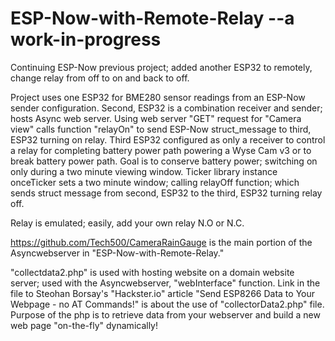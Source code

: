 # ESP-Now-with-Remote-Relay --a work-in-progress

Continuing ESP-Now previous project; added another ESP32 to remotely, change relay from off to on and back to off.

Project uses one ESP32 for BME280 sensor readings from an ESP-Now sender configuration.  Second, ESP32 is a combination receiver and sender; hosts Async web server.  Using web server "GET" request for "Camera view" calls function "relayOn" to send ESP-Now struct_message to third, ESP32 turning on relay.  Third ESP32 configured as only a receiver to control a relay for completing battery power path powering a Wyse Cam v3 or to break battery power path.  Goal is to conserve battery power; switching on only during a two minute viewing window.  Ticker library instance onceTicker sets a two minute window; calling relayOff function; which sends struct message from second, ESP32 to the third, ESP32 turning relay off.

Relay is emulated; easily, add your own relay N.O or N.C.

https://github.com/Tech500/CameraRainGauge is the main portion of the Asyncwebserver in "ESP-Now-with-Remote-Relay."

"collectdata2.php" is used with hosting website on a domain website server; used with the Asyncwebserver, "webInterface" function.  Link in the file to Steohan Borsay's "Hackster.io" article "Send ESP8266 Data to Your Webpage - no AT Commands!" is about the use of "collectorData2.php" file.  Purpose of the php is to retrieve data from your webserver and build a new web page "on-the-fly" dynamically!
